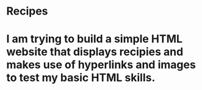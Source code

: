 # Recipes 
# I am trying to build a simple HTML website that displays recipies and makes use of hyperlinks and images to test my basic HTML skills.